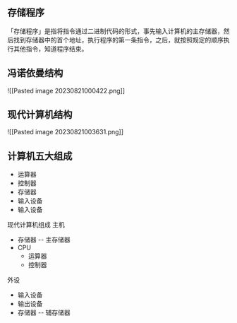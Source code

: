 ## 存储程序
「存储程序」是指将指令通过二进制代码的形式，事先输入计算机的主存储器，然后找到存储器中的首个地址，执行程序的第一条指令，之后，就按照规定的顺序执行其他指令，知道程序结束。

## 冯诺依曼结构
![[Pasted image 20230821000422.png]]

## 现代计算机结构
![[Pasted image 20230821003631.png]]

## 计算机五大组成
- 运算器
- 控制器
- 存储器
- 输入设备
- 输入设备

现代计算机组成
主机
- 存储器 -- 主存储器
- CPU
	- 运算器
	- 控制器

外设
- 输入设备
- 输出设备
- 存储器 -- 辅存储器

